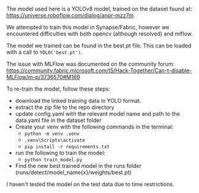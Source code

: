 The model used here is a YOLOv8 model, trained on the dataset found at: https://universe.roboflow.com/dialog/anpr-mzz7m.

We attempted to train this model in Synapse/Fabric, however we encountered difficulties with both opencv (although resolved) and mlflow. 

The model we trained can be found in the best.pt file. This can be loaded with a call to `YOLO('best.pt')`.

The issue with MLFlow was documented on the community forum: https://community.fabric.microsoft.com/t5/Hack-Together/Can-t-disable-MLFlow/m-p/3736570#M169

To re-train the model, follow these steps:

- download the linked training data in YOLO format.
- extract the zip file to the repo directory
- update config.yaml with the relevant model name and path to the data.yaml file in the dataset folder
- Create your venv with the following commands in the terminal:
  - `python -m venv .venv`
  - `.venv\Scripts\activate`
  - `pip install -r requirements.txt`
- run the following to train the model:
  - `python train_model.py`
- Find the new best trained model in the runs folder (runs/detect/model_name{x}/weights/best.pt)

  
I haven't tested the model on the test data due to time restrictions.
